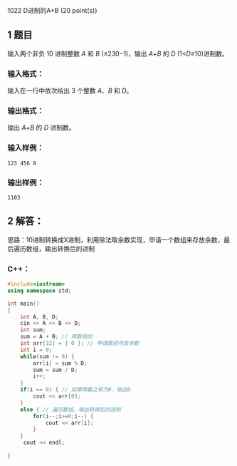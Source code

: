 1022 D进制的A+B (20 point(s))

## 1 题目

输入两个非负 10 进制整数 *A* 和 *B* (≤230−1)，输出 *A*+*B* 的 *D* (1<*D*≤10)进制数。

### 输入格式：

输入在一行中依次给出 3 个整数 *A*、*B* 和 *D*。

### 输出格式：

输出 *A*+*B* 的 *D* 进制数。

### 输入样例：

```in
123 456 8
```

### 输出样例：

```out
1103
```

## 2 解答：

思路：10进制转换成X进制，利用除法取余数实现，申请一个数组来存放余数，最后遍历数组，输出转换后的进制

### C++：

```cpp
#include<iostream>
using namespace std;

int main()
{
    int A, B, D;
    cin >> A >> B >> D;
    int sum;
    sum = A + B; // 两数相加
    int arr[32] = { 0 }; // 申请数组存放余数
    int i = 0;
    while(sum != 0) {
        arr[i] = sum % D;
        sum = sum / D;
        i++;
    }
    if(i == 0) { // 如果两数之和为0，输出0
        cout << arr[0];
    }
    else { // 遍历数组，输出转换后的进制
        for(i--;i>=0;i--) {
            cout << arr[i];
        }
    }
     cout << endl; 
    
}
```